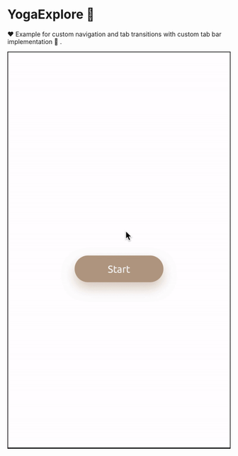 # YogaExplore 🧐
❤️ Example for custom navigation and tab transitions with custom tab bar implementation 🥳 . 

![Alt Text](https://github.com/karun-pant/YogaExplore/blob/master/Result/ezgif.com-video-to-gif.gif)
